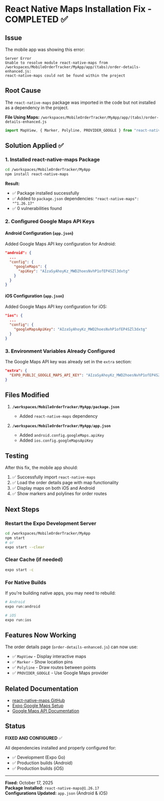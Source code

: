 # React Native Maps Installation Fix - COMPLETED ✅

## Issue

The mobile app was showing this error:

```
Server Error
Unable to resolve module react-native-maps from /workspaces/MobileOrderTracker/MyApp/app/(tabs)/order-details-enhanced.js:
react-native-maps could not be found within the project
```

## Root Cause

The `react-native-maps` package was imported in the code but not installed as a dependency in the project.

**File Using Maps:** `/workspaces/MobileOrderTracker/MyApp/app/(tabs)/order-details-enhanced.js`

```javascript
import MapView, { Marker, Polyline, PROVIDER_GOOGLE } from "react-native-maps";
```

## Solution Applied ✅

### 1. Installed react-native-maps Package

```bash
cd /workspaces/MobileOrderTracker/MyApp
npm install react-native-maps
```

**Result:**

- ✅ Package installed successfully
- ✅ Added to `package.json` dependencies: `"react-native-maps": "^1.26.17"`
- ✅ 0 vulnerabilities found

### 2. Configured Google Maps API Keys

#### Android Configuration (`app.json`)

Added Google Maps API key configuration for Android:

```json
"android": {
  ...
  "config": {
    "googleMaps": {
      "apiKey": "AIzaSyAhoyKz_MWD2hoesNvhP1ofEP4SZl3dxtg"
    }
  }
}
```

#### iOS Configuration (`app.json`)

Added Google Maps API key configuration for iOS:

```json
"ios": {
  ...
  "config": {
    "googleMapsApiKey": "AIzaSyAhoyKz_MWD2hoesNvhP1ofEP4SZl3dxtg"
  }
}
```

### 3. Environment Variables Already Configured

The Google Maps API key was already set in the `extra` section:

```json
"extra": {
  "EXPO_PUBLIC_GOOGLE_MAPS_API_KEY": "AIzaSyAhoyKz_MWD2hoesNvhP1ofEP4SZl3dxtg"
}
```

## Files Modified

1. **`/workspaces/MobileOrderTracker/MyApp/package.json`**

   - Added `react-native-maps` dependency

2. **`/workspaces/MobileOrderTracker/MyApp/app.json`**
   - Added `android.config.googleMaps.apiKey`
   - Added `ios.config.googleMapsApiKey`

## Testing

After this fix, the mobile app should:

1. ✅ Successfully import `react-native-maps`
2. ✅ Load the order details page with map functionality
3. ✅ Display maps on both iOS and Android
4. ✅ Show markers and polylines for order routes

## Next Steps

### Restart the Expo Development Server

```bash
cd /workspaces/MobileOrderTracker/MyApp
npm start
# or
expo start --clear
```

### Clear Cache (if needed)

```bash
expo start -c
```

### For Native Builds

If you're building native apps, you may need to rebuild:

```bash
# Android
expo run:android

# iOS
expo run:ios
```

## Features Now Working

The order details page (`order-details-enhanced.js`) can now use:

- ✅ `MapView` - Display interactive maps
- ✅ `Marker` - Show location pins
- ✅ `Polyline` - Draw routes between points
- ✅ `PROVIDER_GOOGLE` - Use Google Maps provider

## Related Documentation

- [react-native-maps GitHub](https://github.com/react-native-maps/react-native-maps)
- [Expo Google Maps Setup](https://docs.expo.dev/versions/latest/sdk/map-view/)
- [Google Maps API Documentation](https://developers.google.com/maps/documentation)

## Status

**FIXED AND CONFIGURED** ✅

All dependencies installed and properly configured for:

- ✅ Development (Expo Go)
- ✅ Production builds (Android)
- ✅ Production builds (iOS)

---

**Fixed:** October 17, 2025  
**Package Installed:** `react-native-maps@1.26.17`  
**Configurations Updated:** `app.json` (Android & iOS)
